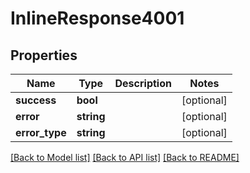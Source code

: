 # InlineResponse4001

## Properties
Name | Type | Description | Notes
------------ | ------------- | ------------- | -------------
**success** | **bool** |  | [optional] 
**error** | **string** |  | [optional] 
**error_type** | **string** |  | [optional] 

[[Back to Model list]](../../README.md#documentation-for-models) [[Back to API list]](../../README.md#documentation-for-api-endpoints) [[Back to README]](../../README.md)

